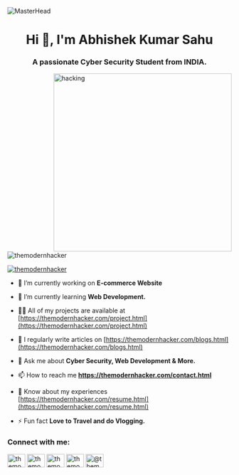 ![MasterHead](https://github.com/themodernhacker/themodernhacker/blob/main/Visit-My-Website.gif)
<h1 align="center">Hi 👋, I'm Abhishek Kumar Sahu</h1>
<h3 align="center">A passionate Cyber Security Student from INDIA.</h3>

<img align="right" alt="hacking" width="400" src="https://media.tenor.com/rePDfDWO3XoAAAAd/hacking.gif">

<p align="left"> <img src="https://komarev.com/ghpvc/?username=themodernhacker&label=Profile%20views&color=0e75b6&style=flat" alt="themodernhacker" /> </p>

<p align="left"> <a href="https://twitter.com/themodernhacker" target="blank"><img src="https://img.shields.io/twitter/follow/themodernhacker?logo=twitter&style=for-the-badge" alt="themodernhacker" /></a> </p>

- 🔭 I’m currently working on **E-commerce Website**

- 🌱 I’m currently learning **Web Development.**

- 👨‍💻 All of my projects are available at [https://themodernhacker.com/project.html](https://themodernhacker.com/project.html)

- 📝 I regularly write articles on [https://themodernhacker.com/blogs.html](https://themodernhacker.com/blogs.html)

- 💬 Ask me about **Cyber Security, Web Development & More.**

- 📫 How to reach me **https://themodernhacker.com/contact.html**

- 📄 Know about my experiences [https://themodernhacker.com/resume.html](https://themodernhacker.com/resume.html)

- ⚡ Fun fact **Love to Travel and do Vlogging.**

<h3 align="left">Connect with me:</h3>
<p align="left">
<a href="https://twitter.com/themodernhacker" target="blank"><img align="center" src="https://raw.githubusercontent.com/rahuldkjain/github-profile-readme-generator/master/src/images/icons/Social/twitter.svg" alt="themodernhacker" height="30" width="40" /></a>
<a href="https://linkedin.com/in/themodernhacker" target="blank"><img align="center" src="https://raw.githubusercontent.com/rahuldkjain/github-profile-readme-generator/master/src/images/icons/Social/linked-in-alt.svg" alt="themodernhacker" height="30" width="40" /></a>
<a href="https://facebook.com/themodernhacker" target="blank"><img align="center" src="https://raw.githubusercontent.com/rahuldkjain/github-profile-readme-generator/master/src/images/icons/Social/facebook.svg" alt="themodernhacker" height="30" width="40" /></a>
<a href="https://instagram.com/themodernhacker" target="blank"><img align="center" src="https://raw.githubusercontent.com/rahuldkjain/github-profile-readme-generator/master/src/images/icons/Social/instagram.svg" alt="themodernhacker" height="30" width="40" /></a>
<a href="https://medium.com/@themodernhacker" target="blank"><img align="center" src="https://raw.githubusercontent.com/rahuldkjain/github-profile-readme-generator/master/src/images/icons/Social/medium.svg" alt="@themodernhacker" height="30" width="40" /></a>
</p>
